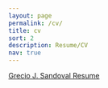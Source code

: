 ```yaml
---
layout: page
permalink: /cv/
title: cv
sort: 2
description: Resume/CV
nav: true
---
```


[Grecio J. Sandoval Resume](/assests/pdf/GSANDOVAL-ResumeCV.pdf)


